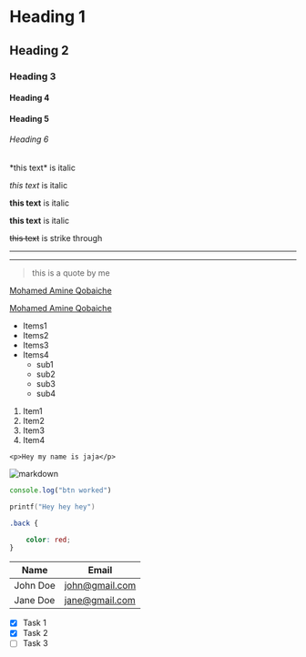 <!---Headings--->
# Heading 1
## Heading 2
### Heading 3
#### Heading 4
#### Heading 5
###### Heading 6

<!---Italics--->

<!---We can escape those italic characters by backslash--->

\*this text\* is italic

_this text_ is italic

<!---Strong--->

**this text** is italic

__this text__ is italic

<!---Strike Through--->

~~this text~~ is strike through

<!---Horizontal Rules--->

---
___

<!---Blockquotes--->

> this is a quote by me

<!---Links--->

[Mohamed Amine Qobaiche](https://www.facebook.com)

[Mohamed Amine Qobaiche](https://www.facebook.com
"Amine Qobaiche")

<!---UL--->

* Items1
* Items2
* Items3
* Items4
  * sub1
  * sub2
  * sub3
  * sub4

<!---OL--->

1. Item1
2. Item2
3. Item3
4. Item4

<!---Inline Code Block--->

``<p>Hey my name is jaja</p>``

<!---Images--->

![markdown](img/pic1.jpg)

<!---Github Readme--->

<!--- Code Blocks for github--->

```javascript
console.log("btn worked")
```
``` C
printf("Hey hey hey")
```
``` Css
.back {

    color: red;
}
```

<!---Tables--->

| Name     | Email          |
| -------- | -------------- |
| John Doe | john@gmail.com |
| Jane Doe | jane@gmail.com |

<!-- Task List -->
<!---it means the task is done or not--->
* [x] Task 1
* [x] Task 2
* [ ] Task 3

<!---Keep in mind there are a converter from markdown to html--->




